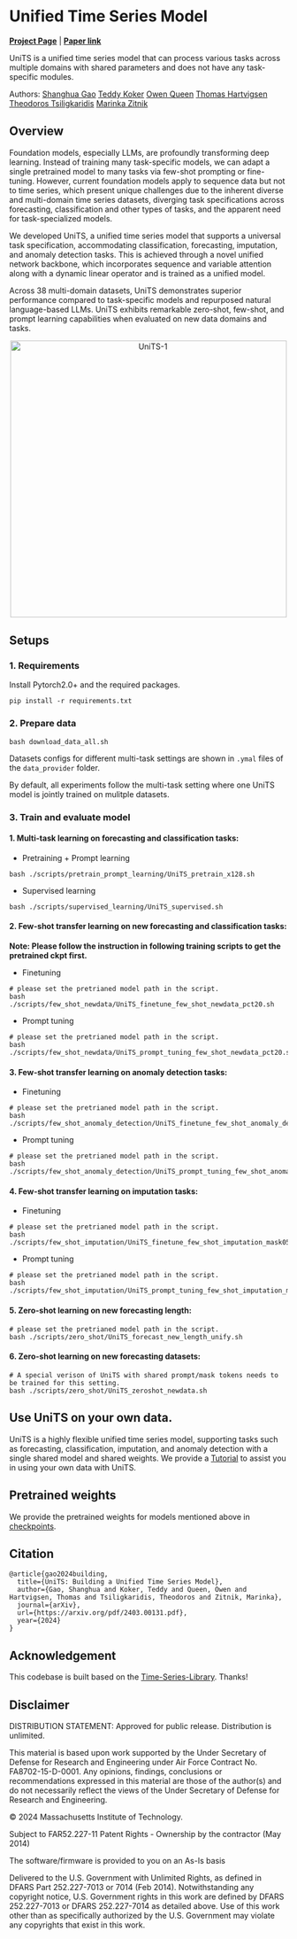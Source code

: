# Unified Time Series Model

[**Project Page**](https://zitniklab.hms.harvard.edu/projects/UniTS/)  |   [**Paper link**](https://arxiv.org/pdf/2403.00131.pdf)

UniTS is a unified time series model that can process various tasks across multiple domains with shared parameters and does not have any task-specific modules.

Authors: [Shanghua Gao](https://shgao.site/) [Teddy Koker](https://teddykoker.com) [Owen Queen](https://owencqueen.github.io/) [Thomas Hartvigsen](https://www.tomhartvigsen.com/) [Theodoros Tsiligkaridis](https://sites.google.com/view/theo-t) [Marinka Zitnik](https://zitniklab.hms.harvard.edu/)

## Overview
Foundation models, especially LLMs, are profoundly transforming deep learning. Instead of training many task-specific models, we can adapt a single pretrained model to many tasks via few-shot prompting or fine-tuning. However, current foundation models apply to sequence data but not to time series, which present unique challenges due to the inherent diverse and multi-domain time series datasets, diverging task specifications across forecasting, classification and other types of tasks, and the apparent need for task-specialized models.

We developed UniTS, a unified time series model that supports a universal task specification, accommodating classification, forecasting, imputation, and anomaly detection tasks. This is achieved through a novel unified network backbone, which incorporates sequence and variable attention along with a dynamic linear operator and is trained as a unified model. 

Across 38 multi-domain datasets, UniTS demonstrates superior performance compared to task-specific models and repurposed natural language-based LLMs. UniTS exhibits remarkable zero-shot, few-shot, and prompt learning capabilities when evaluated on new data domains and tasks.

<p align="center">
    <img src="https://zitniklab.hms.harvard.edu/img/UniTS-1.png" alt="UniTS-1" width="500">
</p>

## Setups

### 1. Requirements
 Install Pytorch2.0+ and the required packages.
```
pip install -r requirements.txt
```

### 2. Prepare data
```
bash download_data_all.sh
```
Datasets configs for different multi-task settings are shown in `.ymal` files of the `data_provider` folder.

By default, all experiments follow the multi-task setting where one UniTS model is jointly trained on  mulitple datasets.

### 3. Train and evaluate model

#### 1. Multi-task learning on forecasting and classification tasks:

- Pretraining + Prompt learning
```
bash ./scripts/pretrain_prompt_learning/UniTS_pretrain_x128.sh
```

- Supervised learning
```
bash ./scripts/supervised_learning/UniTS_supervised.sh
```

#### 2. Few-shot transfer learning on new forecasting and classification tasks:

**Note: Please follow the instruction in following training scripts to get the pretrained ckpt first.** 

- Finetuning
```
# please set the pretrianed model path in the script.
bash ./scripts/few_shot_newdata/UniTS_finetune_few_shot_newdata_pct20.sh
```

- Prompt tuning
```
# please set the pretrianed model path in the script.
bash ./scripts/few_shot_newdata/UniTS_prompt_tuning_few_shot_newdata_pct20.sh
```

#### 3. Few-shot transfer learning on anomaly detection tasks:
- Finetuning
```
# please set the pretrianed model path in the script.
bash ./scripts/few_shot_anomaly_detection/UniTS_finetune_few_shot_anomaly_detection.sh
```
- Prompt tuning
```
# please set the pretrianed model path in the script.
bash ./scripts/few_shot_anomaly_detection/UniTS_prompt_tuning_few_shot_anomaly_detection.sh
```

#### 4. Few-shot transfer learning on imputation tasks:
- Finetuning
```
# please set the pretrianed model path in the script.
bash ./scripts/few_shot_imputation/UniTS_finetune_few_shot_imputation_mask050.sh
```

- Prompt tuning
```
# please set the pretrianed model path in the script.
bash ./scripts/few_shot_imputation/UniTS_prompt_tuning_few_shot_imputation_mask050.sh
```

#### 5. Zero-shot learning on new forecasting length:
```
# please set the pretrianed model path in the script.
bash ./scripts/zero_shot/UniTS_forecast_new_length_unify.sh
```

#### 6. Zero-shot learning on new forecasting datasets:
```
# A special verison of UniTS with shared prompt/mask tokens needs to be trained for this setting.
bash ./scripts/zero_shot/UniTS_zeroshot_newdata.sh
```

## Use UniTS on your own data.
UniTS is a highly flexible unified time series model, supporting tasks such as forecasting, classification, imputation, and anomaly detection with a single shared model and shared weights. We provide a [Tutorial](Tutorial.md)  to assist you in using your own data with UniTS.

## Pretrained weights
We provide the pretrained weights for models mentioned above in [checkpoints](https://github.com/mims-harvard/UniTS/releases/tag/ckpt).

## Citation

```
@article{gao2024building,
  title={UniTS: Building a Unified Time Series Model},
  author={Gao, Shanghua and Koker, Teddy and Queen, Owen and Hartvigsen, Thomas and Tsiligkaridis, Theodoros and Zitnik, Marinka},
  journal={arXiv},
  url={https://arxiv.org/pdf/2403.00131.pdf},
  year={2024}
}
```

## Acknowledgement
This codebase is built based on the [Time-Series-Library](https://github.com/thuml/Time-Series-Library). Thanks!

## Disclaimer

DISTRIBUTION STATEMENT: Approved for public release. Distribution is unlimited.

This material is based upon work supported by the Under Secretary of Defense for Research and Engineering under Air Force Contract No. FA8702-15-D-0001. Any opinions, findings, conclusions or recommendations expressed in this material are those of the author(s) and do not necessarily reflect the views of the Under Secretary of Defense for Research and Engineering.

© 2024 Massachusetts Institute of Technology.

Subject to FAR52.227-11 Patent Rights - Ownership by the contractor (May 2014)

The software/firmware is provided to you on an As-Is basis

Delivered to the U.S. Government with Unlimited Rights, as defined in DFARS Part 252.227-7013 or 7014 (Feb 2014). Notwithstanding any copyright notice, U.S. Government rights in this work are defined by DFARS 252.227-7013 or DFARS 252.227-7014 as detailed above. Use of this work other than as specifically authorized by the U.S. Government may violate any copyrights that exist in this work.
